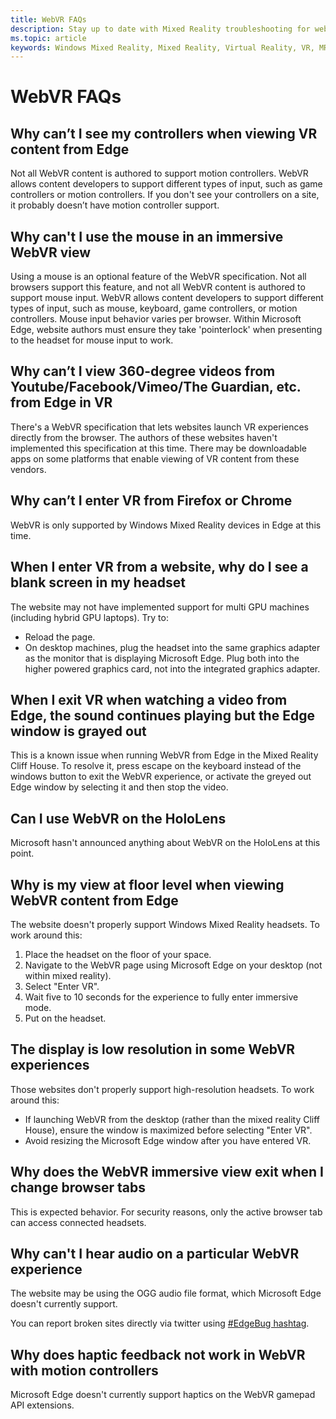 ```yaml
---
title: WebVR FAQs
description: Stay up to date with Mixed Reality troubleshooting for web applications that goes beyond our standard consumer support documentation.
ms.topic: article
keywords: Windows Mixed Reality, Mixed Reality, Virtual Reality, VR, MR, Troubleshoot, Errors, Help, Support, WebVR
---
```


# WebVR FAQs

## Why can’t I see my controllers when viewing VR content from Edge

Not all WebVR content is authored to support motion controllers. WebVR allows content developers to support different types of input, such as game controllers or motion controllers. If you don't see your controllers on a site, it probably doesn’t have motion controller support.

## Why can't I use the mouse in an immersive WebVR view

Using a mouse is an optional feature of the WebVR specification. Not all browsers support this feature, and not all WebVR content is authored to support mouse input. WebVR allows content developers to support different types of input, such as mouse, keyboard, game controllers, or motion controllers. Mouse input behavior varies per browser. Within Microsoft Edge, website authors must ensure they take 'pointerlock' when presenting to the headset for mouse input to work.

## Why can’t I view 360-degree videos from Youtube/Facebook/Vimeo/The Guardian, etc. from Edge in VR

There's a WebVR specification that lets websites launch VR experiences directly from the browser. The authors of these websites haven't implemented this specification at this time. There may be downloadable apps on some platforms that enable viewing of VR content from these vendors.

## Why can’t I enter VR from Firefox or Chrome

WebVR is only supported by Windows Mixed Reality devices in Edge at this time.

## When I enter VR from a website, why do I see a blank screen in my headset

The website may not have implemented support for multi GPU machines (including hybrid GPU laptops). Try to:

* Reload the page.
* On desktop machines, plug the headset into the same graphics adapter as the monitor that is displaying Microsoft Edge. Plug both into the higher powered graphics card, not into the integrated graphics adapter.

## When I exit VR when watching a video from Edge, the sound continues playing but the Edge window is grayed out

This is a known issue when running WebVR from Edge in the Mixed Reality Cliff House. To resolve it, press escape on the keyboard instead of the windows button to exit the WebVR experience, or activate the greyed out Edge window by selecting it and then stop the video.

## Can I use WebVR on the HoloLens

Microsoft hasn't announced anything about WebVR on the HoloLens at this point.

## Why is my view at floor level when viewing WebVR content from Edge

The website doesn't properly support Windows Mixed Reality headsets. To work around this:

1. Place the headset on the floor of your space.
2. Navigate to the WebVR page using Microsoft Edge on your desktop (not within mixed reality).
3. Select "Enter VR".
4. Wait five to 10 seconds for the experience to fully enter immersive mode.
5. Put on the headset.

## The display is low resolution in some WebVR experiences

Those websites don't properly support high-resolution headsets. To work around this:

* If launching WebVR from the desktop (rather than the mixed reality Cliff House), ensure the window is maximized before selecting "Enter VR".
* Avoid resizing the Microsoft Edge window after you have entered VR.

## Why does the WebVR immersive view exit when I change browser tabs

This is expected behavior. For security reasons, only the active browser tab can access connected headsets.

## Why can't I hear audio on a particular WebVR experience

The website may be using the OGG audio file format, which Microsoft Edge doesn't currently support.

You can report broken sites directly via twitter using [#EdgeBug hashtag](https://blogs.windows.com/msedgedev/2016/08/11/edgebug-twitter/).

## Why does haptic feedback not work in WebVR with motion controllers

Microsoft Edge doesn't currently support haptics on the WebVR gamepad API extensions.